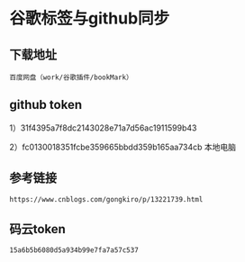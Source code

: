 # 谷歌标签与github同步

## 下载地址

```
百度网盘（work/谷歌插件/bookMark）
```

## github token

1）31f4395a7f8dc2143028e71a7d56ac1911599b43

2）fc0130018351fcbe359665bbdd359b165aa734cb 本地电脑

## 参考链接

```
https://www.cnblogs.com/gongkiro/p/13221739.html
```

## 码云token

```
15a6b5b6080d5a934b99e7fa7a57c537
```

